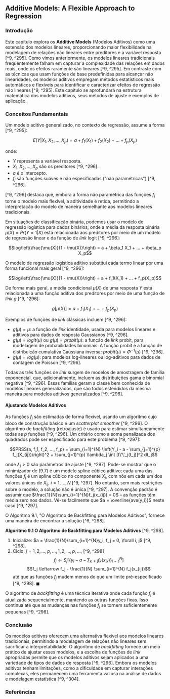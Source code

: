 ## Additive Models: A Flexible Approach to Regression

### Introdução
Este capítulo explora os **Additive Models** (Modelos Aditivos) como uma extensão dos modelos lineares, proporcionando maior flexibilidade na modelagem de relações não lineares entre preditores e a variável resposta [^9, ^295]. Como vimos anteriormente, os modelos lineares tradicionais frequentemente falham em capturar a complexidade das relações em dados reais, onde os efeitos raramente são lineares [^9, ^295]. Em contraste com as técnicas que usam funções de base predefinidas para alcançar não linearidades, os modelos aditivos empregam métodos estatísticos mais automáticos e flexíveis para identificar e caracterizar efeitos de regressão não lineares [^9, ^295]. Este capítulo se aprofundará na estrutura matemática dos modelos aditivos, seus métodos de ajuste e exemplos de aplicação.

### Conceitos Fundamentais

Um modelo aditivo generalizado, no contexto de regressão, assume a forma [^9, ^295]:

$$E(Y|X_1, X_2, ..., X_p) = a + f_1(X_1) + f_2(X_2) + ... + f_p(X_p)$$

onde:
- $Y$ representa a variável resposta.
- $X_1, X_2, ..., X_p$ são os preditores [^9, ^296].
- $a$ é o intercepto.
- $f_j$ são funções suaves e não especificadas ("não paramétricas") [^9, ^296].

[^9, ^296] destaca que, embora a forma não paramétrica das funções $f_j$ torne o modelo mais flexível, a aditividade é retida, permitindo a interpretação do modelo de maneira semelhante aos modelos lineares tradicionais.

Em situações de classificação binária, podemos usar o modelo de regressão logística para dados binários, onde a média da resposta binária $\mu(X) = Pr(Y = 1|X)$ está relacionada aos preditores por meio de um modelo de regressão linear e da função de *link* logit [^9, ^296]:

$$log\left(\frac{\mu(X)}{1 - \mu(X)}\right) = a + \beta_1 X_1 + ... + \beta_p X_p$$

O modelo de regressão logística aditivo substitui cada termo linear por uma forma funcional mais geral [^9, ^296]:

$$log\left(\frac{\mu(X)}{1 - \mu(X)}\right) = a + f_1(X_1) + ... + f_p(X_p)$$

De forma mais geral, a média condicional $\mu(X)$ de uma resposta $Y$ está relacionada a uma função aditiva dos preditores por meio de uma função de *link* $g$ [^9, ^296]:

$$g[\mu(X)] = a + f_1(X_1) + ... + f_p(X_p)$$

Exemplos de funções de *link* clássicas incluem [^9, ^296]:

*   $g(\mu) = \mu$: a função de *link* identidade, usada para modelos lineares e aditivos para dados de resposta Gaussianos [^9, ^296].
*   $g(\mu) = logit(\mu)$ ou $g(\mu) = probit(\mu)$: a função de *link* probit, para modelagem de probabilidades binomiais. A função probit é a função de distribuição cumulativa Gaussiana inversa: $probit(\mu) = \Phi^{-1}(\mu)$ [^9, ^296].
*   $g(\mu) = log(\mu)$: para modelos log-lineares ou log-aditivos para dados de contagem de Poisson [^9, ^296].

Todas as três funções de *link* surgem de modelos de amostragem de família exponencial, que, adicionalmente, incluem as distribuições gama e binomial negativa [^9, ^296]. Essas famílias geram a classe bem conhecida de modelos lineares generalizados, que são todos estendidos da mesma maneira para modelos aditivos generalizados [^9, ^296].

#### Ajustando Modelos Aditivos

As funções $f_j$ são estimadas de forma flexível, usando um algoritmo cujo bloco de construção básico é um *scatterplot smoother* [^9, ^296]. O algoritmo de *backfitting* (retroajuste) é usado para estimar simultaneamente todas as $p$ funções [^9, ^296]. Um critério como a soma penalizada dos quadrados pode ser especificado para este problema [^9, ^297]:

$$PRSS(a, f_1, f_2, ..., f_p) = \sum_{i=1}^{N} \left(Y_i - a - \sum_{j=1}^{p} f_j(X_{ij})\right)^2 + \sum_{j=1}^{p} \lambda_j \int [f\'\'_j(t_j)]^2 dt_j$$

onde $\lambda_j > 0$ são parâmetros de ajuste [^9, ^297]. Pode-se mostrar que o minimizador de (9.7) é um modelo spline cúbico aditivo; cada uma das funções $f_j$ é um spline cúbico no componente $X_j$, com nós em cada um dos valores únicos de $X_{ij}$, $i = 1,..., N$ [^9, ^297]. No entanto, sem mais restrições sobre o modelo, a solução não é única [^9, ^297]. A convenção padrão é assumir que $\frac{1}{N}\sum_{i=1}^{N}f_j(x_{ij}) = 0$ – as funções têm média zero nos dados. Vê-se facilmente que $a = \overline{ave(y_i)}$ neste caso [^9, ^297].

O Algoritmo 9.1, "O Algoritmo de Backfitting para Modelos Aditivos", fornece uma maneira de encontrar a solução [^9, ^298].

**Algoritmo 9.1 O Algoritmo de Backfitting para Modelos Aditivos** [^9, ^298].

1.  Inicialize: $a = \frac{1}{N}\sum_{i=1}^{N}y_i, f_j = 0, \forall i, j$ [^9, ^298].
2.  Ciclo: $j = 1, 2, . . ., p, . . ., 1, 2, ..., p, ...,$ [^9, ^298]
    $$f_j \leftarrow S_j \left[ \{y_i - a - \sum_{k \neq j} f_k(x_{ik}) \}_{i=1}^{N} \right]$$
    $$f_j \leftarrow f_j - \frac{1}{N} \sum_{i=1}^{N} f_j(x_{ij})$$
    até que as funções $f_j$ mudem menos do que um limite pré-especificado [^9, ^298]. $\blacksquare$

O algoritmo de *backfitting* é uma técnica iterativa onde cada função $f_j$ é atualizada sequencialmente, mantendo as outras funções fixas. Isso continua até que as mudanças nas funções $f_j$ se tornem suficientemente pequenas [^9, ^298].

### Conclusão

Os modelos aditivos oferecem uma alternativa flexível aos modelos lineares tradicionais, permitindo a modelagem de relações não lineares sem sacrificar a interpretabilidade. O algoritmo de *backfitting* fornece um meio prático de ajustar esses modelos, e a escolha de funções de *link* apropriadas permite que os modelos aditivos sejam aplicados a uma variedade de tipos de dados de resposta [^9, ^296]. Embora os modelos aditivos tenham limitações, como a dificuldade em capturar interações complexas, eles permanecem uma ferramenta valiosa na análise de dados e modelagem estatística [^9, ^304].

### Referências
[^9]: Hastie, T., Tibshirani, R., & Friedman, J. (2009). *The elements of statistical learning: data mining, inference, and prediction*. Springer science & business media.
[^295]: Ibid, page 295.
[^296]: Ibid, page 296.
[^297]: Ibid, page 297.
[^298]: Ibid, page 298.
[^304]: Ibid, page 304.
<!-- END -->